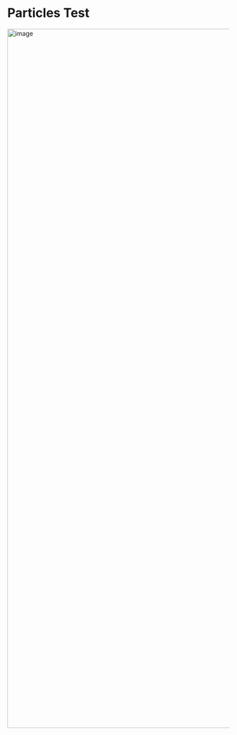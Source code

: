 # Particles Test

<img width="1583" alt="image" src="https://user-images.githubusercontent.com/20562991/190826896-1bb7a189-5061-4d86-aff7-47a932a012e0.png">
